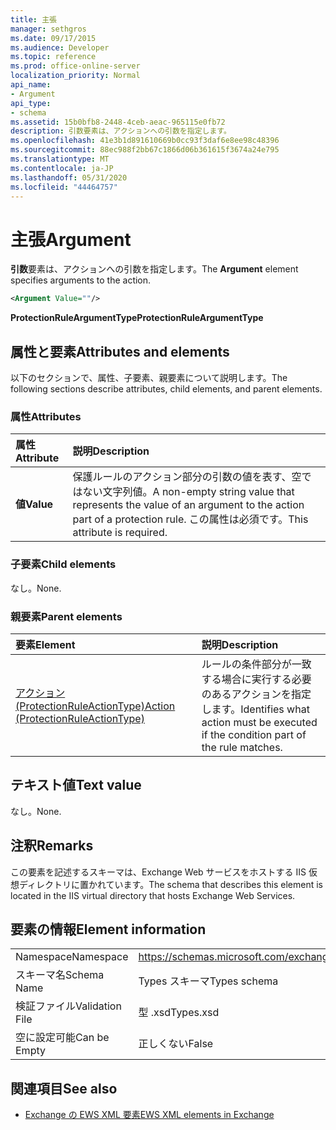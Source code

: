 ```yaml
---
title: 主張
manager: sethgros
ms.date: 09/17/2015
ms.audience: Developer
ms.topic: reference
ms.prod: office-online-server
localization_priority: Normal
api_name:
- Argument
api_type:
- schema
ms.assetid: 15b0bfb8-2448-4ceb-aeac-965115e0fb72
description: 引数要素は、アクションへの引数を指定します。
ms.openlocfilehash: 41e3b1d891610669b0cc93f3daf6e8ee98c48396
ms.sourcegitcommit: 88ec988f2bb67c1866d06b361615f3674a24e795
ms.translationtype: MT
ms.contentlocale: ja-JP
ms.lasthandoff: 05/31/2020
ms.locfileid: "44464757"
---
```

# <a name="argument"></a><span data-ttu-id="e65b1-103">主張</span><span class="sxs-lookup"><span data-stu-id="e65b1-103">Argument</span></span>

<span data-ttu-id="e65b1-104">**引数**要素は、アクションへの引数を指定します。</span><span class="sxs-lookup"><span data-stu-id="e65b1-104">The **Argument** element specifies arguments to the action.</span></span> 
  
```xml
<Argument Value=""/>
```

 <span data-ttu-id="e65b1-105">**ProtectionRuleArgumentType**</span><span class="sxs-lookup"><span data-stu-id="e65b1-105">**ProtectionRuleArgumentType**</span></span>
## <a name="attributes-and-elements"></a><span data-ttu-id="e65b1-106">属性と要素</span><span class="sxs-lookup"><span data-stu-id="e65b1-106">Attributes and elements</span></span>

<span data-ttu-id="e65b1-107">以下のセクションで、属性、子要素、親要素について説明します。</span><span class="sxs-lookup"><span data-stu-id="e65b1-107">The following sections describe attributes, child elements, and parent elements.</span></span>
  
### <a name="attributes"></a><span data-ttu-id="e65b1-108">属性</span><span class="sxs-lookup"><span data-stu-id="e65b1-108">Attributes</span></span>

|<span data-ttu-id="e65b1-109">**属性**</span><span class="sxs-lookup"><span data-stu-id="e65b1-109">**Attribute**</span></span>|<span data-ttu-id="e65b1-110">**説明**</span><span class="sxs-lookup"><span data-stu-id="e65b1-110">**Description**</span></span>|
|:-----|:-----|
|<span data-ttu-id="e65b1-111">**値**</span><span class="sxs-lookup"><span data-stu-id="e65b1-111">**Value**</span></span> <br/> |<span data-ttu-id="e65b1-112">保護ルールのアクション部分の引数の値を表す、空ではない文字列値。</span><span class="sxs-lookup"><span data-stu-id="e65b1-112">A non-empty string value that represents the value of an argument to the action part of a protection rule.</span></span> <span data-ttu-id="e65b1-113">この属性は必須です。</span><span class="sxs-lookup"><span data-stu-id="e65b1-113">This attribute is required.</span></span>  <br/> |
   
### <a name="child-elements"></a><span data-ttu-id="e65b1-114">子要素</span><span class="sxs-lookup"><span data-stu-id="e65b1-114">Child elements</span></span>

<span data-ttu-id="e65b1-115">なし。</span><span class="sxs-lookup"><span data-stu-id="e65b1-115">None.</span></span>
  
### <a name="parent-elements"></a><span data-ttu-id="e65b1-116">親要素</span><span class="sxs-lookup"><span data-stu-id="e65b1-116">Parent elements</span></span>

|<span data-ttu-id="e65b1-117">**要素**</span><span class="sxs-lookup"><span data-stu-id="e65b1-117">**Element**</span></span>|<span data-ttu-id="e65b1-118">**説明**</span><span class="sxs-lookup"><span data-stu-id="e65b1-118">**Description**</span></span>|
|:-----|:-----|
|[<span data-ttu-id="e65b1-119">アクション (ProtectionRuleActionType)</span><span class="sxs-lookup"><span data-stu-id="e65b1-119">Action (ProtectionRuleActionType)</span></span>](action-protectionruleactiontype.md) <br/> |<span data-ttu-id="e65b1-120">ルールの条件部分が一致する場合に実行する必要のあるアクションを指定します。</span><span class="sxs-lookup"><span data-stu-id="e65b1-120">Identifies what action must be executed if the condition part of the rule matches.</span></span>  <br/> |
   
## <a name="text-value"></a><span data-ttu-id="e65b1-121">テキスト値</span><span class="sxs-lookup"><span data-stu-id="e65b1-121">Text value</span></span>

<span data-ttu-id="e65b1-122">なし。</span><span class="sxs-lookup"><span data-stu-id="e65b1-122">None.</span></span>
  
## <a name="remarks"></a><span data-ttu-id="e65b1-123">注釈</span><span class="sxs-lookup"><span data-stu-id="e65b1-123">Remarks</span></span>

<span data-ttu-id="e65b1-124">この要素を記述するスキーマは、Exchange Web サービスをホストする IIS 仮想ディレクトリに置かれています。</span><span class="sxs-lookup"><span data-stu-id="e65b1-124">The schema that describes this element is located in the IIS virtual directory that hosts Exchange Web Services.</span></span>
  
## <a name="element-information"></a><span data-ttu-id="e65b1-125">要素の情報</span><span class="sxs-lookup"><span data-stu-id="e65b1-125">Element information</span></span>

|||
|:-----|:-----|
|<span data-ttu-id="e65b1-126">Namespace</span><span class="sxs-lookup"><span data-stu-id="e65b1-126">Namespace</span></span>  <br/> |https://schemas.microsoft.com/exchange/services/2006/types  <br/> |
|<span data-ttu-id="e65b1-127">スキーマ名</span><span class="sxs-lookup"><span data-stu-id="e65b1-127">Schema Name</span></span>  <br/> |<span data-ttu-id="e65b1-128">Types スキーマ</span><span class="sxs-lookup"><span data-stu-id="e65b1-128">Types schema</span></span>  <br/> |
|<span data-ttu-id="e65b1-129">検証ファイル</span><span class="sxs-lookup"><span data-stu-id="e65b1-129">Validation File</span></span>  <br/> |<span data-ttu-id="e65b1-130">型 .xsd</span><span class="sxs-lookup"><span data-stu-id="e65b1-130">Types.xsd</span></span>  <br/> |
|<span data-ttu-id="e65b1-131">空に設定可能</span><span class="sxs-lookup"><span data-stu-id="e65b1-131">Can be Empty</span></span>  <br/> |<span data-ttu-id="e65b1-132">正しくない</span><span class="sxs-lookup"><span data-stu-id="e65b1-132">False</span></span>  <br/> |
   
## <a name="see-also"></a><span data-ttu-id="e65b1-133">関連項目</span><span class="sxs-lookup"><span data-stu-id="e65b1-133">See also</span></span>

- [<span data-ttu-id="e65b1-134">Exchange の EWS XML 要素</span><span class="sxs-lookup"><span data-stu-id="e65b1-134">EWS XML elements in Exchange</span></span>](ews-xml-elements-in-exchange.md)

